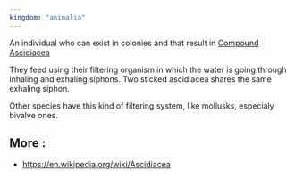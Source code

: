 ```yaml
---
kingdom: "animalia"
---
```


An individual who can exist in colonies and that result in [Compound Ascidiacea](Compound%20Ascidiacea.md)

They feed using their filtering organism in which the water is going through inhaling and exhaling siphons. Two sticked ascidiacea shares the same exhaling siphon. 

Other species have this kind of filtering system, like mollusks, especialy bivalve ones. 

## More : 
- https://en.wikipedia.org/wiki/Ascidiacea


